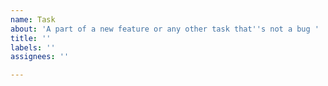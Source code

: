 ```yaml
---
name: Task
about: 'A part of a new feature or any other task that''s not a bug '
title: ''
labels: ''
assignees: ''

---
```



